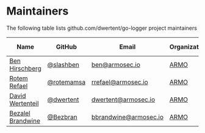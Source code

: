 # Maintainers

The following table lists github.com/dwertent/go-logger project maintainers 

| Name | GitHub | Email | Organization | Role | Added/Renewed On |
| --- | --- | --- | --- | --- | --- |
| [Ben Hirschberg](https://www.linkedin.com/in/benyamin-ben-hirschberg-66141890) | [@slashben](https://github.com/slashben) | ben@armosec.io | [ARMO](https://www.armosec.io/) | 2021-09-01 |
| [Rotem Refael](https://www.linkedin.com/in/rotem-refael) | [@rotemamsa](https://github.com/rotemamsa) | rrefael@armosec.io | [ARMO](https://www.armosec.io/) | 2021-10-11 |
| [David Wertenteil](https://www.linkedin.com/in/david-wertenteil-0ba277b9) | [@dwertent](https://github.com/dwertent) | dwertent@armosec.io | [ARMO](https://www.armosec.io/) | 2021-09-01 |
| [Bezalel Brandwine](https://www.linkedin.com/in/bezalel-brandwine) | [@Bezbran](https://github.com/Bezbran) | bbrandwine@armosec.io | [ARMO](https://www.armosec.io/) | 2021-09-01 |

